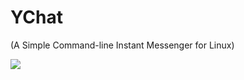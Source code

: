 # YChat 
(A Simple Command-line Instant Messenger for Linux)

<img src="https://github.com/williamcheungthu/YChat/blob/master/YChat.png">
